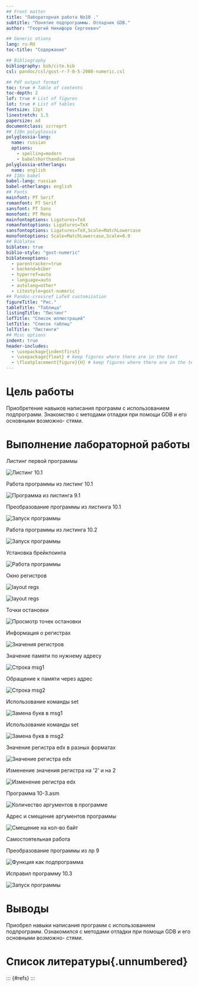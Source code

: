 ```yaml
---
## Front matter
title: "Лабораторная работа No10 ."
subtitle: "Понятие подпрограммы. Отладчик GDB."
author: "Георгий Никифорв Сергеевич"

## Generic otions
lang: ru-RU
toc-title: "Содержание"

## Bibliography
bibliography: bib/cite.bib
csl: pandoc/csl/gost-r-7-0-5-2008-numeric.csl

## Pdf output format
toc: true # Table of contents
toc-depth: 2
lof: true # List of figures
lot: true # List of tables
fontsize: 12pt
linestretch: 1.5
papersize: a4
documentclass: scrreprt
## I18n polyglossia
polyglossia-lang:
  name: russian
  options:
	- spelling=modern
	- babelshorthands=true
polyglossia-otherlangs:
  name: english
## I18n babel
babel-lang: russian
babel-otherlangs: english
## Fonts
mainfont: PT Serif
romanfont: PT Serif
sansfont: PT Sans
monofont: PT Mono
mainfontoptions: Ligatures=TeX
romanfontoptions: Ligatures=TeX
sansfontoptions: Ligatures=TeX,Scale=MatchLowercase
monofontoptions: Scale=MatchLowercase,Scale=0.9
## Biblatex
biblatex: true
biblio-style: "gost-numeric"
biblatexoptions:
  - parentracker=true
  - backend=biber
  - hyperref=auto
  - language=auto
  - autolang=other*
  - citestyle=gost-numeric
## Pandoc-crossref LaTeX customization
figureTitle: "Рис."
tableTitle: "Таблица"
listingTitle: "Листинг"
lofTitle: "Список иллюстраций"
lotTitle: "Список таблиц"
lolTitle: "Листинги"
## Misc options
indent: true
header-includes:
  - \usepackage{indentfirst}
  - \usepackage{float} # keep figures where there are in the text
  - \floatplacement{figure}{H} # keep figures where there are in the text
---
```


# Цель работы

Приобретение навыков написания программ с использованием подпрограмм.
Знакомство с методами отладки при помощи GDB и его основными возможно-
стями.

# Выполнение лабораторной работы

Листинг первой программы 

![Листинг 10.1](image/image1.png)

Работа программы из листинг 10.1

![Программа из листинга 9.1](image/image2.png)

Преобразование программы из листинга 10.1

![Запуск программы](image/image3.png)

Работа программы из листинга 10.2

![Запуск программы](image/image4.png)

Установка брейкпоинта

![Работа программы](image/image5.png)

Окно регистров 

![layout regs](image/image6.png)

![layout regs](image/image7.png)

Точки остановки

![Просмотр точек остановки](image/image8.png)

Информация о регистрах

![Значения регистров](image/image9.png)

Значение памяти по нужнему адресу

![Строка msg1](image/image10.png)

Обращение к памяти через адрес

![Строка msg2](image/image11.png)

Использование команды set

![Замена букв в msg1](image/image12.png)

Использование команды set 

![Замена букв в msg2](image/image13.png)

Значение регистра edx в разных форматах

![Значение регистра edx](image/image14.png)

Изменение значения регистра на '2' и на 2

![Изменение регистра edx](image/image15.png)

Программа 10-3.asm

![Количество аргументов в программе](image/image16.png)

Адрес и смещение аргументов программы

![Смещение на кол-во байт](image/image17.png)


Самостоятельная работа


Преобразование программы из лр 9 

![Функция как подпрограмма](image/image18.png)

Исправил программу 10.3

![Запуск программы](image/image19.png)

# Выводы

Приобрел навыки написания программ с использованием подпрограмм.
Ознакомился с методами отладки при помощи GDB и его основными возможно-
стями.


# Список литературы{.unnumbered}

::: {#refs}
:::
